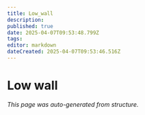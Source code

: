 ```yaml
---
title: Low_wall
description: 
published: true
date: 2025-04-07T09:53:48.799Z
tags: 
editor: markdown
dateCreated: 2025-04-07T09:53:46.516Z
---
```


# Low wall

*This page was auto-generated from structure.*